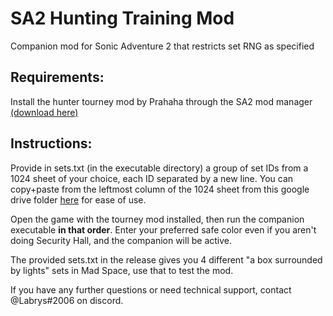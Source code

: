 # SA2 Hunting Training Mod
Companion mod for Sonic Adventure 2 that restricts set RNG as specified

## Requirements: 

Install the hunter tourney mod by Prahaha through the SA2 mod manager [(download here)](https://github.com/Ngolinvaux/HunterTourney/releases/tag/v1.1.1)

## Instructions:

Provide in sets.txt (in the executable directory) a group of set IDs from a 1024 sheet of your choice, each ID separated by a new line.  You can copy+paste from the leftmost column of the 1024 sheet from this google drive folder [here](https://drive.google.com/drive/folders/1RW00L3s5yO7mS6Cf8DkzT8poYZKVW4Fl) for ease of use.

Open the game with the tourney mod installed, then run the companion executable **in that order**.  Enter your preferred safe color even if you aren't doing Security Hall, and the companion will be active.

The provided sets.txt in the release gives you 4 different "a box surrounded by lights" sets in Mad Space, use that to test the mod.

If you have any further questions or need technical support, contact @Labrys#2006 on discord.
